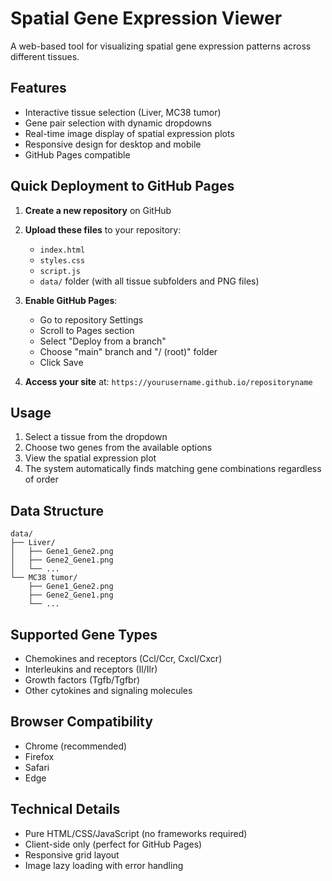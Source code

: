 # Spatial Gene Expression Viewer

A web-based tool for visualizing spatial gene expression patterns across different tissues.

## Features

- Interactive tissue selection (Liver, MC38 tumor)
- Gene pair selection with dynamic dropdowns
- Real-time image display of spatial expression plots
- Responsive design for desktop and mobile
- GitHub Pages compatible

## Quick Deployment to GitHub Pages

1. **Create a new repository** on GitHub
2. **Upload these files** to your repository:
   - `index.html`
   - `styles.css`
   - `script.js`
   - `data/` folder (with all tissue subfolders and PNG files)

3. **Enable GitHub Pages**:
   - Go to repository Settings
   - Scroll to Pages section
   - Select "Deploy from a branch"
   - Choose "main" branch and "/ (root)" folder
   - Click Save

4. **Access your site** at: `https://yourusername.github.io/repositoryname`

## Usage

1. Select a tissue from the dropdown
2. Choose two genes from the available options
3. View the spatial expression plot
4. The system automatically finds matching gene combinations regardless of order

## Data Structure

```
data/
├── Liver/
│   ├── Gene1_Gene2.png
│   ├── Gene2_Gene1.png
│   └── ...
└── MC38 tumor/
    ├── Gene1_Gene2.png
    ├── Gene2_Gene1.png
    └── ...
```

## Supported Gene Types

- Chemokines and receptors (Ccl/Ccr, Cxcl/Cxcr)
- Interleukins and receptors (Il/Ilr)
- Growth factors (Tgfb/Tgfbr)
- Other cytokines and signaling molecules

## Browser Compatibility

- Chrome (recommended)
- Firefox
- Safari
- Edge

## Technical Details

- Pure HTML/CSS/JavaScript (no frameworks required)
- Client-side only (perfect for GitHub Pages)
- Responsive grid layout
- Image lazy loading with error handling 